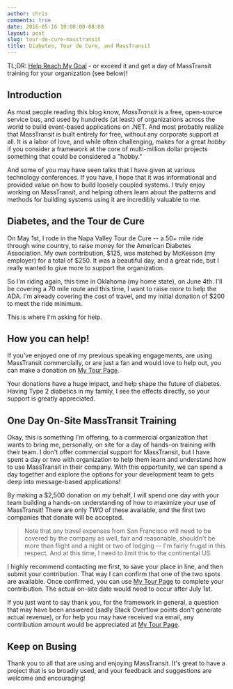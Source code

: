 ```yaml
---
author: chris
comments: true
date: 2016-05-16 10:00:00-08:00
layout: post
slug: tour-de-cure-masstransit
title: Diabetes, Tour de Cure, and MassTransit
---
```


TL;DR: [Help Reach My Goal](http://main.diabetes.org/goto/phatboyg) - or exceed it and get a day of MassTransit training for your organization (see below)!

## Introduction

As most people reading this blog know, _MassTransit_ is a free, open-source service bus, and used by hundreds (at least) of organizations across the world to build event-based applications on .NET. And most probably realize that 
MassTransit is built entirely for free, without any corporate support at all. It is a labor of love, and while often challenging, makes for a great _hobby_ if you consider a framework at the core of multi-million dollar projects something that could be considered a "hobby."

And some of you may have seen talks that I have given at various technology conferences. If you have, I hope that it was informational and provided value on how to build loosely coupled systems. I truly enjoy working on MassTransit, and helping others learn about the patterns and methods for building systems using it are incredibly valuable to me.

## Diabetes, and the Tour de Cure

On May 1st, I rode in the Napa Valley Tour de Cure -- a 50+ mile ride through wine country, to raise money for the American Diabetes Association. My own contribution, $125, was matched by McKesson (my employer) for a total of $250. It was a beautiful day, and a great ride, but I really wanted to give more to support the organization.

So I'm riding again, this time in Oklahoma (my home state), on June 4th. I'll be covering a 70 mile route and this time, I want to raise _more_ to help the ADA. I'm already covering the cost of travel, and my initial donation of $200 to meet the ride minimum.

This is where I'm asking for help.

## How you can help!

If you've enjoyed one of my previous speaking engagements, are using MassTransit commercially, or are just a fan and would love to help out, you can make a donation on [My Tour Page](http://main.diabetes.org/goto/phatboyg).

Your donations have a huge impact, and help shape the future of diabetes. Having Type 2 diabetics in my family, I see the effects directly, so your support is greatly appreciated.

## One Day On-Site MassTransit Training

Okay, this is something I'm offering, to a commercial organization that wants to bring me, personally, on site for a day of hands-on training with their team. I don't offer commercial support for MassTransit, but I have spent a day or two with organization to help them learn and understand how to use MassTransit in their company. With this opportunity, we can spend a day together and explore the options for your development team to gets deep into message-based applications!

By making a $2,500 donation on my behalf, I will spend one day with your team building a hands-on understanding of how to maximize your use of MassTransit! There are only _TWO_ of these available, and the first two companies that donate will be accepted.

> Note that any travel expenses from San Francisco will need to be covered by the company as well, fair and reasonable, shouldn't be more than flight and a night or two of lodging -- I'm fairly frugal in this respect. And at this time, I need to limit this to the continental US.

I highly recommend contacting me first, to save your place in line, and then submit your contribution. That way I can confirm that one of the two spots are available. Once confirmed, you can use [My Tour Page](http://main.diabetes.org/goto/phatboyg) to complete your contribution. The actual on-site date would need to occur after July 1st.

If you just want to say thank you, for the framework in general, a question that may have been answered (sadly Stack Overflow points don't generate actual revenue), or for help you may have received via email, any contribution amount would be appreciated at [My Tour Page](http://main.diabetes.org/goto/phatboyg).

## Keep on Busing

Thank you to all that are using and enjoying MassTransit. It's great to have a project that is so broadly used, and your feedback and suggestions are welcome and encouraging!


